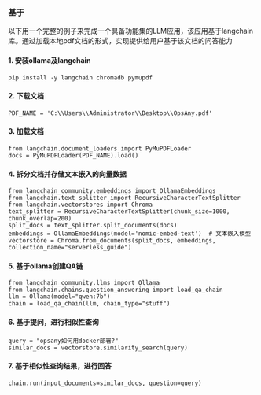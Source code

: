 ### 基于
以下用一个完整的例子来完成一个具备功能集的LLM应用，该应用基于langchain库。通过加载本地pdf文档的形式，实现提供给用户基于该文档的问答能力

#### 1. 安装ollama及langchain
```
pip install -y langchain chromadb pymupdf
```

#### 2. 下载文档
```
PDF_NAME = 'C:\\Users\\Administrator\\Desktop\\OpsAny.pdf'
```

#### 3. 加载文档
```
from langchain.document_loaders import PyMuPDFLoader
docs = PyMuPDFLoader(PDF_NAME).load()
```

#### 4. 拆分文档并存储文本嵌入的向量数据
```
from langchain_community.embeddings import OllamaEmbeddings
from langchain.text_splitter import RecursiveCharacterTextSplitter
from langchain.vectorstores import Chroma
text_splitter = RecursiveCharacterTextSplitter(chunk_size=1000, chunk_overlap=200)
split_docs = text_splitter.split_documents(docs)
embeddings = OllamaEmbeddings(model='nomic-embed-text')  # 文本嵌入模型
vectorstore = Chroma.from_documents(split_docs, embeddings, collection_name="serverless_guide")
```

#### 5. 基于ollama创建QA链
```
from langchain_community.llms import Ollama
from langchain.chains.question_answering import load_qa_chain
llm = Ollama(model="qwen:7b")
chain = load_qa_chain(llm, chain_type="stuff")
```

#### 6. 基于提问，进行相似性查询
```
query = "opsany如何用docker部署?"
similar_docs = vectorstore.similarity_search(query)
```

#### 7. 基于相似性查询结果，进行回答
```
chain.run(input_documents=similar_docs, question=query)
```